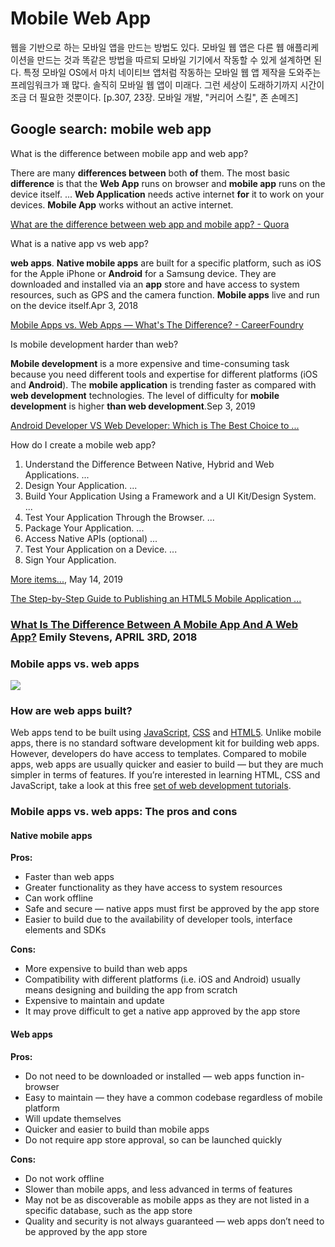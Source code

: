 # Mobile Web App

웹을 기반으로 하는 모바일 앱을 만드는 방법도 있다. 모바일 웹 앱은 다른 웹 애플리케이션을 만드는 것과 똑같은 방법을 따르되 모바일 기기에서 작동할 수 있게 설계하면 된다. 특정 모바일 OS에서 마치 네이티브 앱처럼 작동하는 모바일 웹 앱 제작을 도와주는 프레임워크가 꽤 많다. 솔직히 모바일 웹 앱이 미래다. 그런 세상이 도래하기까지 시간이 조금 더 필요한 것뿐이다. [p.307, 23장. 모바일 개발, "커리어 스킬", 존 손메즈]

## Google search: mobile web app

What is the difference between mobile app and web app?

There are many **differences between** both **of** them. The most basic **difference** is that the **Web App** runs on browser and **mobile app** runs on the device itself. ... **Web Application** needs active internet **for** it to work on your devices. **Mobile App** works without an active internet.

[What are the difference between web app and mobile app? - Quora](https://www.quora.com/What-are-the-difference-between-web-app-and-mobile-app)

What is a native app vs web app?

**web apps**. **Native mobile apps** are built for a specific platform, such as iOS for the Apple iPhone or **Android** for a Samsung device. They are downloaded and installed via an **app** store and have access to system resources, such as GPS and the camera function. **Mobile apps** live and run on the device itself.Apr 3, 2018

[Mobile Apps vs. Web Apps — What's The Difference? - CareerFoundry](https://careerfoundry.com/en/blog/web-development/what-is-the-difference-between-a-mobile-app-and-a-web-app/)

Is mobile development harder than web?

**Mobile development** is a more expensive and time-consuming task because you need different tools and expertise for different platforms (iOS and **Android**). The **mobile application** is trending faster as compared with **web development** technologies. The level of difficulty for **mobile development** is higher **than web development**.Sep 3, 2019

[Android Developer VS Web Developer: Which is The Best Choice to ...](https://www.temok.com/blog/android-developer-web-developer/)

How do I create a mobile web app?

1. Understand the Difference Between Native, Hybrid and Web Applications. ...
2. Design Your Application. ...
3. Build Your Application Using a Framework and a UI Kit/Design System. ...
4. Test Your Application Through the Browser. ...
5. Package Your Application. ...
6. Access Native APIs (optional) ...
7. Test Your Application on a Device. ...
8. Sign Your Application.

[More items...](https://www.joshmorony.com/the-step-by-step-guide-to-publishing-a-html5-mobile-application-on-app-stores/), May 14, 2019

[The Step-by-Step Guide to Publishing an HTML5 Mobile Application ...](https://www.joshmorony.com/the-step-by-step-guide-to-publishing-a-html5-mobile-application-on-app-stores/)



### [What Is The Difference Between A Mobile App And A Web App?](https://careerfoundry.com/en/blog/web-development/what-is-the-difference-between-a-mobile-app-and-a-web-app/) Emily Stevens, APRIL 3RD, 2018

### Mobile apps vs. web apps

<img src="https://d33wubrfki0l68.cloudfront.net/7109475fed9063a0c90e800595ad3adb29c55e10/60f22/en/blog/uploads/web-app.jpg">

### How are web apps built?

Web apps tend to be built using [JavaScript](https://careerfoundry.com/en/tutorials/web-development-for-beginners/an-introduction-to-javascript/), [CSS](https://careerfoundry.com/en/tutorials/web-development-for-beginners/an-introduction-to-css-and-responsive-webpages/) and [HTML5](https://careerfoundry.com/en/tutorials/web-development-for-beginners/introduction-to-html/). Unlike mobile apps, there is no standard software development kit for building web apps. However, developers do have access to templates. Compared to mobile apps, web apps are usually quicker and easier to build — but they are much simpler in terms of features. If you’re interested in learning HTML, CSS and JavaScript, take a look at this free [set of web development tutorials](https://careerfoundry.com/en/tutorials/web-development-for-beginners/).



### Mobile apps vs. web apps: The pros and cons

#### Native mobile apps

**Pros:**

- Faster than web apps
- Greater functionality as they have access to system resources
- Can work offline
- Safe and secure — native apps must first be approved by the app store
- Easier to build due to the availability of developer tools, interface elements and SDKs

**Cons:**

- More expensive to build than web apps
- Compatibility with different platforms (i.e. iOS and Android) usually means designing and building the app from scratch
- Expensive to maintain and update
- It may prove difficult to get a native app approved by the app store

#### Web apps


**Pros:**

- Do not need to be downloaded or installed — web apps function in-browser
- Easy to maintain — they have a common codebase regardless of mobile platform
- Will update themselves
- Quicker and easier to build than mobile apps
- Do not require app store approval, so can be launched quickly

**Cons:**

- Do not work offline
- Slower than mobile apps, and less advanced in terms of features
- May not be as discoverable as mobile apps as they are not listed in a specific database, such as the app store
- Quality and security is not always guaranteed — web apps don’t need to be approved by the app store

